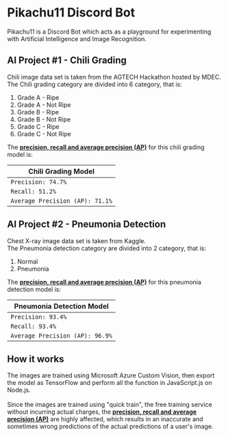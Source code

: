# Pikachu11 Discord Bot
Pikachu11 is a Discord Bot which acts as a playground for experimenting with Artificial Intelligence and Image Recognition.

## AI Project #1 - Chili Grading
  <p>
    Chili image data set is taken from the AGTECH Hackathon hosted by MDEC.<br />
    The Chili grading category are divided into 6 category, that is:<br />
  </p>
  <ol>
    <li>Grade A - Ripe</li>
    <li>Grade A - Not Ripe</li>
    <li>Grade B - Ripe</li>
    <li>Grade B - Not Ripe</li>
    <li>Grade C - Ripe</li>
    <li>Grade C - Not Ripe</li>
  </ol>
<!-- insert screenshot -->

<p>
  The <b><u>precision, recall and average precision (AP)</u></b> for this chili grading model is:
</p>
  
  Chili Grading Model |
  --- |
  `Precision: 74.7%` |
  `Recall: 51.2%` |
  `Average Precision (AP): 71.1%` |


## AI Project #2 - Pneumonia Detection
<p>
  Chest X-ray image data set is taken from Kaggle.<br />
  The Pneumonia detection category are divided into 2 category, that is:<br />
</p>
<ol>
    <li>Normal</li>
    <li>Pneumonia</li>
</ol>
<!-- insert screenshot -->

<p>
  The <b><u>precision, recall and average precision (AP)</u></b> for this pneumonia detection model is:
</p>
  
  Pneumonia Detection Model |
  --- |
  `Precision: 93.4%` |
  `Recall: 93.4%` |
  `Average Precision (AP): 96.9%` |

## How it works
<p>
  The images are trained using Microsoft Azure Custom Vision, then export the model as TensorFlow
  and perform all the function in JavaScript.js on Node.js.<br /><br />
  Since the images are trained using "quick train", the free training service without incurring actual charges, the <b><u>precision, recall and average precision (AP)</u></b>
  are highly affected, which results in an inaccurate and sometimes wrong predictions of the actual predictions of a user's image.
</p>
